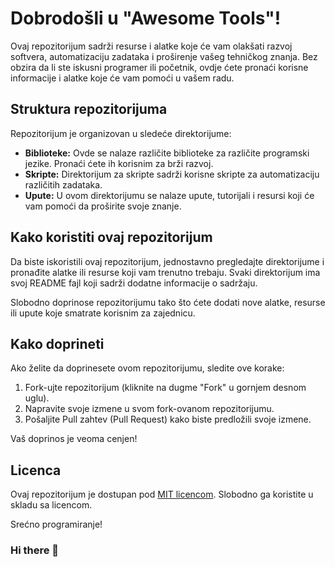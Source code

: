 # Dobrodošli u "Awesome Tools"!

Ovaj repozitorijum sadrži resurse i alatke koje će vam olakšati razvoj softvera, automatizaciju zadataka i proširenje vašeg tehničkog znanja. Bez obzira da li ste iskusni programer ili početnik, ovdje ćete pronaći korisne informacije i alatke koje će vam pomoći u vašem radu.

## Struktura repozitorijuma

Repozitorijum je organizovan u sledeće direktorijume:

- **Biblioteke:** Ovde se nalaze različite biblioteke za različite programski jezike. Pronaći ćete ih korisnim za brži razvoj.
- **Skripte:** Direktorijum za skripte sadrži korisne skripte za automatizaciju različitih zadataka.
- **Upute:** U ovom direktorijumu se nalaze upute, tutorijali i resursi koji će vam pomoći da proširite svoje znanje.

## Kako koristiti ovaj repozitorijum

Da biste iskoristili ovaj repozitorijum, jednostavno pregledajte direktorijume i pronađite alatke ili resurse koji vam trenutno trebaju. Svaki direktorijum ima svoj README fajl koji sadrži dodatne informacije o sadržaju.

Slobodno doprinose repozitorijumu tako što ćete dodati nove alatke, resurse ili upute koje smatrate korisnim za zajednicu.

## Kako doprineti

Ako želite da doprinesete ovom repozitorijumu, sledite ove korake:

1. Fork-ujte repozitorijum (kliknite na dugme "Fork" u gornjem desnom uglu).
2. Napravite svoje izmene u svom fork-ovanom repozitorijumu.
3. Pošaljite Pull zahtev (Pull Request) kako biste predložili svoje izmene.

Vaš doprinos je veoma cenjen!

## Licenca

Ovaj repozitorijum je dostupan pod [MIT licencom](LICENSE). Slobodno ga koristite u skladu sa licencom.

Srećno programiranje!
### Hi there 👋

<!--
**montegrow/montegrow** is a ✨ _special_ ✨ repository because its `README.md` (this file) appears on your GitHub profile.

Here are some ideas to get you started:

- 🔭 I’m currently working on ...
- 🌱 I’m currently learning ...
- 👯 I’m looking to collaborate on ...
- 🤔 I’m looking for help with ...
- 💬 Ask me about ...
- 📫 How to reach me: ...
- 😄 Pronouns: ...
- ⚡ Fun fact: ...
-->
